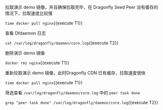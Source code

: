
拉取演示 demo 镜像，并且确保拉取完毕，在 Dragonfly Seed Peer 没有缓存的情况下，拉取速度比较慢

`time docker pull nginx`{{execute T1}}

查看 Dfdaemon 日志

`cat /var/log/dragonfly/daemon/core.log`{{execute T2}}

删除演示 demo 镜像

`docker rmi nginx`{{execute T1}}

重新拉取演示 demo 镜像，此时Dragonfly CDN 已有缓存，拉取速度很快

`time docker pull nginx`{{execute T1}}

筛选查看 `/var/log/dragonfly/daemon/core.log` 中的 `peer task done`

`grep "peer task done" /var/log/dragonfly/daemon/core.log`{{execute T2}}
